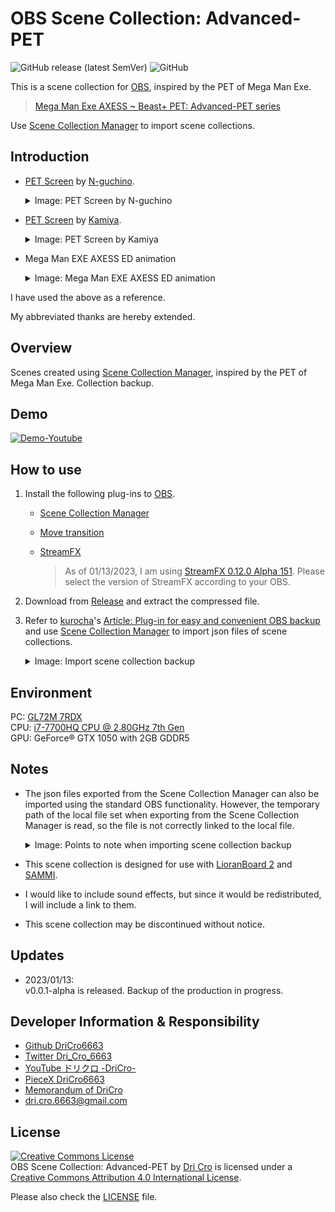 # OBS Scene Collection: Advanced-PET

![GitHub release (latest SemVer)](https://img.shields.io/github/v/release/DriCro6663/advanced-pet)
![GitHub](https://img.shields.io/github/license/DriCro6663/advanced-pet)

This is a scene collection for [OBS](https://obsproject.com/ja), inspired by the PET of Mega Man Exe.

> [Mega Man Exe AXESS ~ Beast+ PET: Advanced-PET series](https://www.nicovideo.jp/watch/sm30540016)

Use [Scene Collection Manager](https://obsproject.com/forum/resources/scene-collection-manager.1434/) to import scene collections.

## Introduction

* [PET Screen](https://exe-rockman.net/wp-content/uploads/2020/06/pet06.png) by [N-guchino](https://exe-rockman.net/).

    <details>
    <summary>Image: PET Screen by N-guchino</summary>

    [![N-guchino_PET](https://exe-rockman.net/wp-content/uploads/2020/06/pet06.png)](https://exe-rockman.net/make_a_pet_extra01/)

    </details>

* [PET Screen](https://www.nicovideo.jp/watch/sm36826926) by [Kamiya](https://www.nicovideo.jp/user/19608348).

    <details>
    <summary>Image: PET Screen by Kamiya</summary>

    [![ロックマンエグゼ風仮想背景](https://img.cdn.nimg.jp/s/nicovideo/thumbnails/36826926/36826926.61672808.original/r1280x720l?key=288286928b9953df497529e34b1532da9f672da9b8e034b847091eaf6e526f75)](https://www.youtube.com/watch?v=lhHvjWNb8AA)

    </details>

* Mega Man EXE AXESS ED animation

    <details>
    <summary>Image: Mega Man EXE AXESS ED animation</summary>

    [![光とどく場所ノンテロ](https://img.cdn.nimg.jp/s/nicovideo/thumbnails/30540016/30540016.original/r1280x720l?key=52b270c1df982983aa0f64c9f029287bb0965a98f31a33d56cacd9c0dc75bc5a)](https://www.nicovideo.jp/watch/sm30540016)

    </details>

I have used the above as a reference.

My abbreviated thanks are hereby extended.

## Overview

Scenes created using [Scene Collection Manager](https://obsproject.com/forum/resources/scene-collection-manager.1434/), inspired by the PET of Mega Man Exe. Collection backup.

## Demo

[![Demo-Youtube](https://www.youtube.com/watch?v=bSzE_OE9-NU/0.jpg)](https://www.youtube.com/watch?v=bSzE_OE9-NU)

## How to use

1. Install the following plug-ins to [OBS](https://obsproject.com).

    * [Scene Collection Manager](https://obsproject.com/forum/resources/scene-collection-manager.1434/)
    * [Move transition](https://obsproject.com/forum/resources/move-transition.913/)
    * [StreamFX](https://obsproject.com/forum/resources/streamfx-for-obs%C2%AE-studio.578/)

        > As of 01/13/2023, I am using [StreamFX 0.12.0 Alpha 151](https://github.com/Xaymar/obs-StreamFX/releases/tag/0.12.0a151). Please select the version of StreamFX according to your OBS.

2. Download from [Release](https://github.com/DriCro6663//releases) and extract the compressed file.

3. Refer to [kurocha](https://kurocha.jp/)'s [Article: Plug-in for easy and convenient OBS backup](https://kurocha.jp/obs-scene-collection-manager) and use [Scene Collection Manager](https://obsproject.com/forum/resources/scene-collection-manager.1434/) to import json files of scene collections.

    <details><summary>
    Image: Import scene collection backup
    </summary>
    
    ![kurocha-import-01](https://kurocha.jp/wp-content/uploads/2022/05/2022-05-09_17h12_27-1.jpg)
    
    ![kurocha-import-02](https://kurocha.jp/wp-content/uploads/2022/05/2022-05-09_17h14_04.jpg)
    
    ![kurocha-import-03](https://kurocha.jp/wp-content/uploads/2022/05/2022-05-09_17h17_53.jpg)
    
    > [Plug-in for easy and convenient OBS backup](https://kurocha.jp/obs-scene-collection-manager)
    </details>

## Environment

PC: [GL72M 7RDX](https://www.msi.com/Laptop/GL72M-7RDX/Specification)  
CPU: [i7-7700HQ CPU @ 2.80GHz 7th Gen](https://www.intel.co.jp/content/www/jp/ja/products/sku/97185/intel-core-i77700hq-processor-6m-cache-up-to-3-80-ghz/specifications.html)  
GPU: GeForce® GTX 1050 with 2GB GDDR5

## Notes

* The json files exported from the Scene Collection Manager can also be imported using the standard OBS functionality. However, the temporary path of the local file set when exporting from the Scene Collection Manager is read, so the file is not correctly linked to the local file.

    <details><summary>
    Image: Points to note when importing scene collection backup
    </summary>
    
    ![kurocha-note-01](https://kurocha.jp/wp-content/uploads/2022/05/2022-05-09_17h11_06.jpg)
    
    ![kurocha-note-02](https://kurocha.jp/wp-content/uploads/2022/05/2022-05-09_17h17_02.jpg)
    
    > [Plug-in for easy and convenient OBS backup](https://kurocha.jp/obs-scene-collection-manager)

    </details>

* This scene collection is designed for use with [LioranBoard 2](https://github.com/LioranWaters/Lioranboard2Update) and [SAMMI](https://sammi.solutions/).

* I would like to include sound effects, but since it would be redistributed, I will include a link to them.

* This scene collection may be discontinued without notice.

## Updates

* 2023/01/13:<br>v0.0.1-alpha is released. Backup of the production in progress.

## Developer Information & Responsibility

* [Github DriCro6663](https://github.com/DriCro6663)
* [Twitter Dri_Cro_6663](https://twitter.com/Dri_Cro_6663)
* [YouTube ドリクロ -DriCro-](https://www.youtube.com/channel/UCyWgav9wdiPVjYphB7jrWCQ)
* [PieceX DriCro6663](https://www.piecex.com/users/profile/DriCro6663)
* [Memorandum of DriCro](https://dri-cro-6663.jp/)
* dri.cro.6663@gmail.com

## License

<a rel="license" href="http://creativecommons.org/licenses/by/4.0/"><img alt="Creative Commons License" style="border-width:0" src="https://i.creativecommons.org/l/by/4.0/88x31.png" /></a><br /><span xmlns:dct="http://purl.org/dc/terms/" href="http://purl.org/dc/dcmitype/Dataset" property="dct:title" rel="dct:type">OBS Scene Collection: Advanced-PET</span> by <a xmlns:cc="http://creativecommons.org/ns#" href="https://github.com/DriCro6663/advanced-pet" property="cc:attributionName" rel="cc:attributionURL">Dri Cro</a> is licensed under a <a rel="license" href="http://creativecommons.org/licenses/by/4.0/">Creative Commons Attribution 4.0 International License</a>.

Please also check the [LICENSE](.LICENSE) file.
